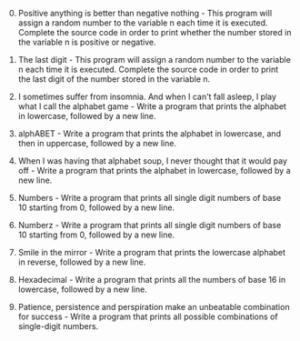 0. Positive anything is better than negative nothing - This program will assign a random number to the variable n each time it is executed. Complete the source code in order to print whether the number stored in the variable n is positive or negative.

1. The last digit - This program will assign a random number to the variable n each time it is executed. Complete the source code in order to print the last digit of the number stored in the variable n.

2. I sometimes suffer from insomnia. And when I can't fall asleep, I play what I call the alphabet game - Write a program that prints the alphabet in lowercase, followed by a new line.

3. alphABET - Write a program that prints the alphabet in lowercase, and then in uppercase, followed by a new line.

4. When I was having that alphabet soup, I never thought that it would pay off - Write a program that prints the alphabet in lowercase, followed by a new line.

5. Numbers - Write a program that prints all single digit numbers of base 10 starting from 0, followed by a new line.

6. Numberz - Write a program that prints all single digit numbers of base 10 starting from 0, followed by a new line.

7. Smile in the mirror - Write a program that prints the lowercase alphabet in reverse, followed by a new line.

8. Hexadecimal - Write a program that prints all the numbers of base 16 in lowercase, followed by a new line.

9. Patience, persistence and perspiration make an unbeatable combination for success - Write a program that prints all possible combinations of single-digit numbers.



